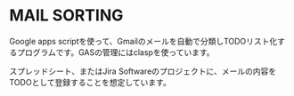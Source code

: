 # MAIL SORTING

Google apps scriptを使って、Gmailのメールを自動で分類しTODOリスト化するプログラムです。GASの管理にはclaspを使っています。

スプレッドシート、またはJira Softwareのプロジェクトに、メールの内容をTODOとして登録することを想定しています。
